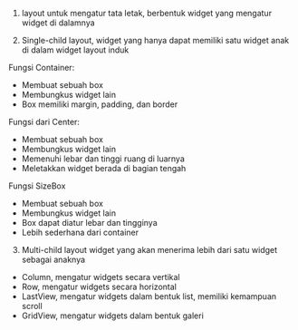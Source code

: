 1. layout untuk mengatur tata letak, berbentuk widget yang mengatur widget di dalamnya

2. Single-child layout, widget yang hanya dapat memiliki satu widget anak di dalam widget layout induk

Fungsi Container:
- Membuat sebuah box
- Membungkus widget lain
- Box memiliki margin, padding, dan border

Fungsi dari Center:
- Membuat sebuah box
- Membungkus widget lain
- Memenuhi lebar dan tinggi ruang di luarnya
- Meletakkan widget berada di bagian tengah

Fungsi SizeBox
- Membuat sebuah box
- Membungkus widget lain
- Box dapat diatur lebar dan tingginya
- Lebih sederhana dari container

3. Multi-child layout widget yang akan menerima lebih dari satu widget sebagai anaknya

- Column, mengatur widgets secara vertikal
- Row, mengatur widgets secara horizontal
- LastView, mengatur widgets dalam bentuk list, memiliki kemampuan scroll
- GridView, mengatur widgets dalam bentuk galeri